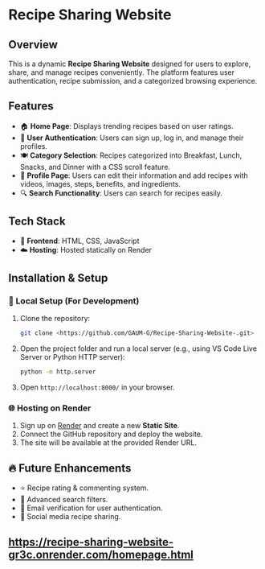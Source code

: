 # Recipe Sharing Website

## Overview
This is a dynamic **Recipe Sharing Website** designed for users to explore, share, and manage recipes conveniently. The platform features user authentication, recipe submission, and a categorized browsing experience.

## Features
- 🏠 **Home Page**: Displays trending recipes based on user ratings.
- 🔑 **User Authentication**: Users can sign up, log in, and manage their profiles.
- 🍽️ **Category Selection**: Recipes categorized into Breakfast, Lunch, Snacks, and Dinner with a CSS scroll feature.
- 👤 **Profile Page**: Users can edit their information and add recipes with videos, images, steps, benefits, and ingredients.
- 🔍 **Search Functionality**: Users can search for recipes easily.

## Tech Stack
- 🎨 **Frontend**: HTML, CSS, JavaScript
- ☁️ **Hosting**: Hosted statically on Render

## Installation & Setup
### 🚀 Local Setup (For Development)
1. Clone the repository:
   ```bash
   git clone <https://github.com/GAUM-G/Recipe-Sharing-Website-.git>
   ```
2. Open the project folder and run a local server (e.g., using VS Code Live Server or Python HTTP server):
   ```bash
   python -m http.server
   ```
3. Open `http://localhost:8000/` in your browser.

### 🌐 Hosting on Render
1. Sign up on [Render](https://render.com/) and create a new **Static Site**.
2. Connect the GitHub repository and deploy the website.
3. The site will be available at the provided Render URL.

## 🔥 Future Enhancements
- ⭐ Recipe rating & commenting system.
- 🎯 Advanced search filters.
- 📧 Email verification for user authentication.
- 🔗 Social media recipe sharing.

## https://recipe-sharing-website-gr3c.onrender.com/homepage.html
